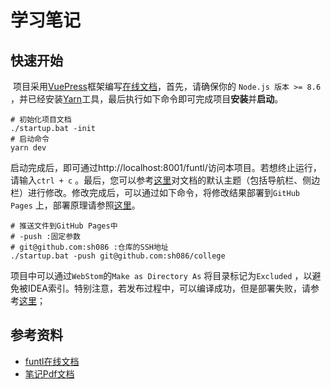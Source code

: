 # 学习笔记

## 快速开始

​ 项目采用[VuePress](https://vuepress.vuejs.org/zh/)框架编写[在线文档](https://sh086.github.io/funtl/)，首先，请确保你的 `Node.js 版本 >= 8.6`
，并已经安装[Yarn](https://yarnpkg.com/)工具，最后执行如下命令即可完成项目**安装**并**启动**。

```shell
# 初始化项目文档
./startup.bat -init
# 启动命令
yarn dev
```

​ 启动完成后，即可通过<a>http://localhost:8001/funtl/</a>访问本项目。若想终止运行，请输入`ctrl +
c` 。最后，您可以参考[这里](https://vuepress.vuejs.org/zh/theme/default-theme-config.html)对文档的默认主题（包括导航栏、侧边栏）进行修改。修改完成后，可以通过如下命令，将修改结果部署到`GitHub Pages`
上，部署原理请参照[这里](https://vuepress.vuejs.org/zh/guide/deploy.html#github-pages)。

```shell
# 推送文件到GitHub Pages中
# -push :固定参数 
# git@github.com:sh086 :仓库的SSH地址
./startup.bat -push git@github.com:sh086/college
```

​ 项目中可以通过`WebStom`的`Make as Directory As` 将目录标记为`Excluded`
，以避免被IDEA索引。特别注意，若发布过程中，可以编译成功，但是部署失败，请参考[这里](https://blog.csdn.net/qq_43768946/article/details/90411154)；

## 参考资料

- [funtl在线文档](https://sh086.github.io/funtl/)
- [笔记Pdf文档]()

